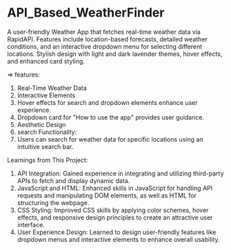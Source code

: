 # API_Based_WeatherFinder
A user-friendly Weather App that fetches real-time weather data via RapidAPI. Features include location-based forecasts, detailed weather conditions, and an interactive dropdown menu for selecting different locations. Stylish design with light and dark lavender themes, hover effects, and enhanced card styling.

=> features:
1. Real-Time Weather Data
2. Interactive Elements
3. Hover effects for search and dropdown elements enhance user experience.
4. Dropdown card for "How to use the app" provides user guidance.
5. Aesthetic Design
6. search Functionality:
7. Users can search for weather data for specific locations using an intuitive search bar.


Learnings from This Project:

1. API Integration:
   Gained experience in integrating and utilizing third-party APIs to fetch and display dynamic data.
2. JavaScript and HTML:
   Enhanced skills in JavaScript for handling API requests and manipulating DOM elements, as well as HTML for structuring the webpage.
3. CSS Styling:
   Improved CSS skills by applying color schemes, hover effects, and responsive design principles to create an attractive user interface.
4. User Experience Design:
   Learned to design user-friendly features like dropdown menus and interactive elements to enhance overall usability.

